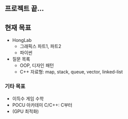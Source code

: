 ## 프로젝트 끝...
## 현재 목표
  - HongLab
    - 그래픽스 파트1, 파트2
    - 파이썬
  - 질문 목록
      - OOP, 디자인 패턴
      - C++ 자료형: map, stack, queue, vector, linked-list
### 기타 목표
  - 이득수 게임 수학
  - POCU 아카데미 C/C++: C부터
  - (GPU 최적화)
